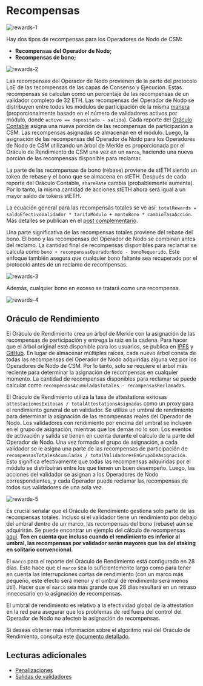 # Recompensas
![rewards-1](../../../static/img/csm/rewards-1.png)

Hay dos tipos de recompensas para los Operadores de Nodo de CSM:
- **Recompensas del Operador de Nodo;**
- **Recompensas de bono;**

![rewards-2](../../../static/img/csm/rewards-2.png)

Las recompensas del Operador de Nodo provienen de la parte del protocolo LoE de las recompensas de las capas de Consenso y Ejecución. Estas recompensas se calculan como un porcentaje de las recompensas de un validador completo de 32 ETH. Las recompensas del Operador de Nodo se distribuyen entre todos los módulos de participación de la misma [manera](../../contracts/staking-router#distribución-de-tarifas) (proporcionalmente basado en el número de validadores activos por módulo, donde `activo == depositado - salido`). Cada reporte del [Oráculo Contable](../../contracts/accounting-oracle.md) asigna una nueva porción de las recompensas de participación a CSM. Las recompensas asignadas se almacenan en el módulo. Luego, la asignación de las recompensas del Operador de Nodo para los Operadores de Nodo de CSM utilizando un árbol de Merkle es proporcionada por el Oráculo de Rendimiento de CSM una vez en un `marco`, haciendo una nueva porción de las recompensas disponible para reclamar.

La parte de las recompensas de bono (rebase) proviene de stETH siendo un token de rebase y el bono que se almacena en stETH. Después de cada reporte del Oráculo Contable, `shareRate` cambia (probablemente aumenta). Por lo tanto, la misma cantidad de acciones stETH ahora será igual a un mayor saldo de tokens stETH.

La ecuación general para las recompensas totales se ve así: `totalRewards = saldoEfectivoValidador * tarifaMódulo + montoBono * cambioTasaAcción`. Más detalles se publican en el [post complementario](https://research.lido.fi/t/bond-and-staking-fee-napkin-math/5999).

Una parte significativa de las recompensas totales proviene del rebase del bono. El bono y las recompensas del Operador de Nodo se combinan antes del reclamo. La cantidad final de recompensas disponibles para reclamar se calcula como `bono + recompensasOperadorNodo - bonoRequerido`. Este enfoque también asegura que cualquier bono faltante sea recuperado por el protocolo antes de un reclamo de recompensas.

![rewards-3](../../../static/img/csm/rewards-3.png)

Además, cualquier bono en exceso se tratará como una recompensa.

![rewards-4](../../../static/img/csm/rewards-4.png)

## Oráculo de Rendimiento
El Oráculo de Rendimiento crea un árbol de Merkle con la asignación de las recompensas de participación y entrega la raíz en la cadena. Para hacer que el árbol original esté disponible para los usuarios, se publica en [IPFS](https://ipfs.tech/) y [GitHub](https://github.com/). En lugar de almacenar múltiples raíces, cada nuevo árbol consta de todas las recompensas del Operador de Nodo adquiridas alguna vez por los Operadores de Nodo de CSM. Por lo tanto, solo se requiere el árbol más reciente para determinar la asignación de recompensas en cualquier momento. La cantidad de recompensas disponibles para reclamar se puede calcular como `recompensasAcumuladasTotales - recompensasReclamadas`.

El Oráculo de Rendimiento utiliza la tasa de attestations exitosas `attestacionesExitosas / totalAttestationsAsignadas` como un proxy para el rendimiento general de un validador. Se utiliza un umbral de rendimiento para determinar la asignación de las recompensas reales del Operador de Nodo. Los validadores con rendimiento por encima del umbral se incluyen en el grupo de asignación, mientras que los demás no lo son. Los eventos de activación y salida se tienen en cuenta durante el cálculo de la parte del Operador de Nodo. Una vez formado el grupo de asignación, a cada validador se le asigna una parte de las recompensas de participación de `recompensasTotalesAcumuladas / totalValidadoresEnGrupoDeAsignación`. Esto significa efectivamente que todas las recompensas adquiridas por el módulo se distribuirán entre los que tienen un buen desempeño. Luego, las acciones del validador se asignan a los Operadores de Nodo correspondientes, y cada Operador puede reclamar las recompensas de todos sus validadores de una sola vez.

![rewards-5](../../../static/img/csm/rewards-5.png)

Es crucial señalar que el Oráculo de Rendimiento gestiona solo parte de las recompensas totales. Incluso si el validador tiene un rendimiento por debajo del umbral dentro de un marco, las recompensas del bono (rebase) aún se adquirirán. Se puede encontrar un ejemplo del cálculo de recompensas [aquí](https://docs.google.com/spreadsheets/d/1hLvuOesPVOYHDqO373bdyiKn4_3UXQF1rATbgTrKhWc/edit?usp=sharing). **Ten en cuenta que incluso cuando el rendimiento es inferior al umbral, las recompensas por validador serán mayores que las del staking en solitario convencional.**

El `marco` para el reporte del Oráculo de Rendimiento está configurado en 28 días. Esto hace que el `marco` sea lo suficientemente largo como para tener en cuenta las interrupciones cortas de rendimiento (con un marco más pequeño, este efecto será menor y el umbral de rendimiento será menos útil). Hacer que el `marco` sea más grande que 28 días resultará en un retraso innecesario en la asignación de recompensas.

El umbral de rendimiento es relativo a la efectividad global de la attestation en la red para asegurar que los problemas de red fuera del control del Operador de Nodo no afecten la asignación de recompensas.

Si deseas obtener más información sobre el algoritmo real del Oráculo de Rendimiento, consulta este [documento detallado](https://hackmd.io/@lido/BJclaWbi6).

## Lecturas adicionales

- [Penalizaciones](penalties.md)
- [Salidas de validadores](validator-exits.md)